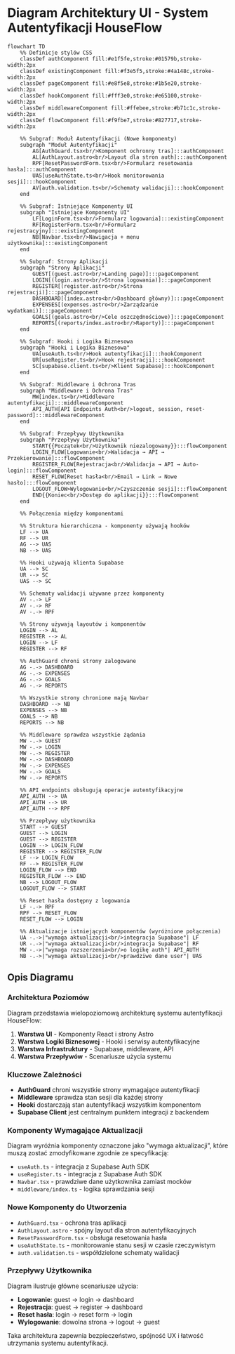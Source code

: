 # Diagram Architektury UI - System Autentyfikacji HouseFlow

```mermaid
flowchart TD
    %% Definicje stylów CSS
    classDef authComponent fill:#e1f5fe,stroke:#01579b,stroke-width:2px
    classDef existingComponent fill:#f3e5f5,stroke:#4a148c,stroke-width:2px
    classDef pageComponent fill:#e8f5e8,stroke:#1b5e20,stroke-width:2px
    classDef hookComponent fill:#fff3e0,stroke:#e65100,stroke-width:2px
    classDef middlewareComponent fill:#ffebee,stroke:#b71c1c,stroke-width:2px
    classDef flowComponent fill:#f9fbe7,stroke:#827717,stroke-width:2px

    %% Subgraf: Moduł Autentyfikacji (Nowe komponenty)
    subgraph "Moduł Autentyfikacji"
        AG[AuthGuard.tsx<br/>Komponent ochronny tras]:::authComponent
        AL[AuthLayout.astro<br/>Layout dla stron auth]:::authComponent
        RPF[ResetPasswordForm.tsx<br/>Formularz resetowania hasła]:::authComponent
        UAS[useAuthState.ts<br/>Hook monitorowania sesji]:::hookComponent
        AV[auth.validation.ts<br/>Schematy walidacji]:::hookComponent
    end

    %% Subgraf: Istniejące Komponenty UI
    subgraph "Istniejące Komponenty UI"
        LF[LoginForm.tsx<br/>Formularz logowania]:::existingComponent
        RF[RegisterForm.tsx<br/>Formularz rejestracyjny]:::existingComponent
        NB[Navbar.tsx<br/>Nawigacja + menu użytkownika]:::existingComponent
    end

    %% Subgraf: Strony Aplikacji
    subgraph "Strony Aplikacji"
        GUEST[(guest.astro<br/>Landing page)]:::pageComponent
        LOGIN[(login.astro<br/>Strona logowania)]:::pageComponent
        REGISTER[(register.astro<br/>Strona rejestracji)]:::pageComponent
        DASHBOARD[(index.astro<br/>Dashboard główny)]:::pageComponent
        EXPENSES[(expenses.astro<br/>Zarządzanie wydatkami)]:::pageComponent
        GOALS[(goals.astro<br/>Cele oszczędnościowe)]:::pageComponent
        REPORTS[(reports/index.astro<br/>Raporty)]:::pageComponent
    end

    %% Subgraf: Hooki i Logika Biznesowa
    subgraph "Hooki i Logika Biznesowa"
        UA[useAuth.ts<br/>Hook autentyfikacji]:::hookComponent
        UR[useRegister.ts<br/>Hook rejestracji]:::hookComponent
        SC[supabase.client.ts<br/>Klient Supabase]:::hookComponent
    end

    %% Subgraf: Middleware i Ochrona Tras
    subgraph "Middleware i Ochrona Tras"
        MW[index.ts<br/>Middleware autentyfikacji]:::middlewareComponent
        API_AUTH[API Endpoints Auth<br/>logout, session, reset-password]:::middlewareComponent
    end

    %% Subgraf: Przepływy Użytkownika
    subgraph "Przepływy Użytkownika"
        START{{Początek<br/>Użytkownik niezalogowany}}:::flowComponent
        LOGIN_FLOW[Logowanie<br/>Walidacja → API → Przekierowanie]:::flowComponent
        REGISTER_FLOW[Rejestracja<br/>Walidacja → API → Auto-login]:::flowComponent
        RESET_FLOW[Reset hasła<br/>Email → Link → Nowe hasło]:::flowComponent
        LOGOUT_FLOW>Wylogowanie<br/>Czyszczenie sesji]:::flowComponent
        END{{Koniec<br/>Dostęp do aplikacji}}:::flowComponent
    end

    %% Połączenia między komponentami

    %% Struktura hierarchiczna - komponenty używają hooków
    LF --> UA
    RF --> UR
    AG --> UAS
    NB --> UAS

    %% Hooki używają klienta Supabase
    UA --> SC
    UR --> SC
    UAS --> SC

    %% Schematy walidacji używane przez komponenty
    AV -.-> LF
    AV -.-> RF
    AV -.-> RPF

    %% Strony używają layoutów i komponentów
    LOGIN --> AL
    REGISTER --> AL
    LOGIN --> LF
    REGISTER --> RF

    %% AuthGuard chroni strony zalogowane
    AG -.-> DASHBOARD
    AG -.-> EXPENSES
    AG -.-> GOALS
    AG -.-> REPORTS

    %% Wszystkie strony chronione mają Navbar
    DASHBOARD --> NB
    EXPENSES --> NB
    GOALS --> NB
    REPORTS --> NB

    %% Middleware sprawdza wszystkie żądania
    MW -.-> GUEST
    MW -.-> LOGIN
    MW -.-> REGISTER
    MW -.-> DASHBOARD
    MW -.-> EXPENSES
    MW -.-> GOALS
    MW -.-> REPORTS

    %% API endpoints obsługują operacje autentyfikacyjne
    API_AUTH --> UA
    API_AUTH --> UR
    API_AUTH --> RPF

    %% Przepływy użytkownika
    START --> GUEST
    GUEST --> LOGIN
    GUEST --> REGISTER
    LOGIN --> LOGIN_FLOW
    REGISTER --> REGISTER_FLOW
    LF --> LOGIN_FLOW
    RF --> REGISTER_FLOW
    LOGIN_FLOW --> END
    REGISTER_FLOW --> END
    NB --> LOGOUT_FLOW
    LOGOUT_FLOW --> START

    %% Reset hasła dostępny z logowania
    LF -.-> RPF
    RPF --> RESET_FLOW
    RESET_FLOW --> LOGIN

    %% Aktualizacje istniejących komponentów (wyróżnione połączenia)
    UA -.->|"wymaga aktualizacji<br/>integracja Supabase"| LF
    UR -.->|"wymaga aktualizacji<br/>integracja Supabase"| RF
    MW -.->|"wymaga rozszerzenia<br/>o logikę auth"| API_AUTH
    NB -.->|"wymaga aktualizacji<br/>prawdziwe dane user"| UAS
```

## Opis Diagramu

### Architektura Poziomów
Diagram przedstawia wielopoziomową architekturę systemu autentyfikacji HouseFlow:

1. **Warstwa UI** - Komponenty React i strony Astro
2. **Warstwa Logiki Biznesowej** - Hooki i serwisy autentyfikacyjne  
3. **Warstwa Infrastruktury** - Supabase, middleware, API
4. **Warstwa Przepływów** - Scenariusze użycia systemu

### Kluczowe Zależności
- **AuthGuard** chroni wszystkie strony wymagające autentyfikacji
- **Middleware** sprawdza stan sesji dla każdej strony
- **Hooki** dostarczają stan autentyfikacji wszystkim komponentom
- **Supabase Client** jest centralnym punktem integracji z backendem

### Komponenty Wymagające Aktualizacji
Diagram wyróżnia komponenty oznaczone jako "wymaga aktualizacji", które muszą zostać zmodyfikowane zgodnie ze specyfikacją:
- `useAuth.ts` - integracja z Supabase Auth SDK
- `useRegister.ts` - integracja z Supabase Auth SDK  
- `Navbar.tsx` - prawdziwe dane użytkownika zamiast mocków
- `middleware/index.ts` - logika sprawdzania sesji

### Nowe Komponenty do Utworzenia
- `AuthGuard.tsx` - ochrona tras aplikacji
- `AuthLayout.astro` - spójny layout dla stron autentyfikacyjnych
- `ResetPasswordForm.tsx` - obsługa resetowania hasła
- `useAuthState.ts` - monitorowanie stanu sesji w czasie rzeczywistym
- `auth.validation.ts` - współdzielone schematy walidacji

### Przepływy Użytkownika
Diagram ilustruje główne scenariusze użycia:
- **Logowanie**: guest → login → dashboard
- **Rejestracja**: guest → register → dashboard  
- **Reset hasła**: login → reset form → login
- **Wylogowanie**: dowolna strona → logout → guest

Taka architektura zapewnia bezpieczeństwo, spójność UX i łatwość utrzymania systemu autentyfikacji.
